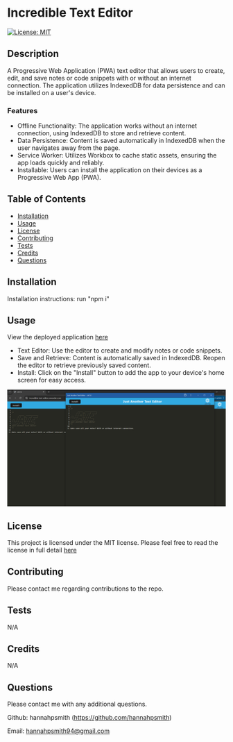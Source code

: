 # Incredible Text Editor
[![License: MIT](https://img.shields.io/badge/License-MIT-yellow.svg)](https://opensource.org/licenses/MIT)

## Description
A Progressive Web Application (PWA) text editor that allows users to create, edit, and save notes or code snippets with or without an internet connection. The application utilizes IndexedDB for data persistence and can be installed on a user's device.

### Features
 * Offline Functionality: The application works without an internet connection, using IndexedDB to store and retrieve content.
 * Data Persistence: Content is saved automatically in IndexedDB when the user navigates away from the page.
 * Service Worker: Utilizes Workbox to cache static assets, ensuring the app loads quickly and reliably.
 * Installable: Users can install the application on their devices as a Progressive Web App (PWA).

## Table of Contents
* [Installation](#installation)
* [Usage](#usage)
* [License](#license)
* [Contributing](#contributing)
* [Tests](#tests)
* [Credits](#credits)
* [Questions](#questions)

## Installation
Installation instructions: run "npm i"

## Usage
View the deployed application [here](https://incredible-text-editor.onrender.com/)

 * Text Editor: Use the editor to create and modify notes or code snippets.
 * Save and Retrieve: Content is automatically saved in IndexedDB. Reopen the editor to retrieve previously saved content.
 * Install: Click on the "Install" button to add the app to your device's home screen for easy access.

![This image is of the deployed application and the installed app, showing the JATE logo and example note text](./Assets/images/browser-and-app.PNG)


## License
This project is licensed under the MIT license. Please feel free to read the license in full detail [here](https://opensource.org/license/mit)

## Contributing
Please contact me regarding contributions to the repo.

## Tests
N/A

## Credits
N/A

## Questions
Please contact me with any additional questions.

Github: hannahpsmith (https://github.com/hannahpsmith)

Email: hannahpsmith94@gmail.com
